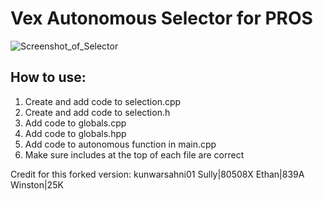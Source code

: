 # Vex Autonomous Selector for PROS
![Screenshot_of_Selector](https://user-images.githubusercontent.com/22580992/67626102-d9e1d080-f814-11e9-84cd-63a44e6a35af.png)


## How to use:
1. Create and add code to selection.cpp
2. Create and add code to selection.h
3. Add code to globals.cpp
4. Add code to globals.hpp
5. Add code to autonomous function in main.cpp
6. Make sure includes at the top of each file are correct


Credit for this forked version:
kunwarsahni01
Sully|80508X
Ethan|839A
Winston|25K

